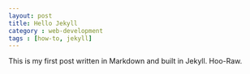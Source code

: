 ```yaml
---
layout: post
title: Hello Jekyll
category : web-development
tags : [how-to, jekyll]
---
```


This is my first post written in Markdown and built in Jekyll. Hoo-Raw.
